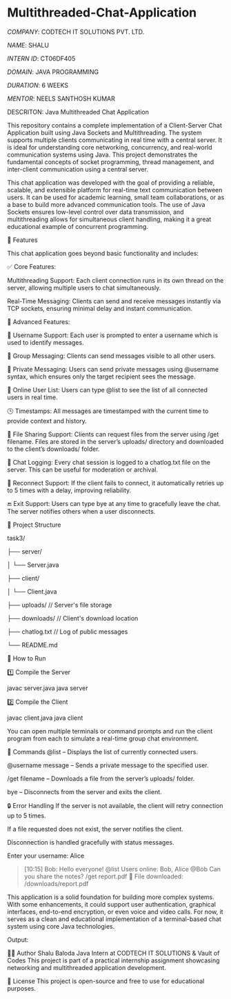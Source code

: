 # Multithreaded-Chat-Application

*COMPANY*: CODTECH IT SOLUTIONS PVT. LTD.

*NAME*: SHALU

*INTERN ID*: CT06DF405

*DOMAIN*: JAVA PROGRAMMING

*DURATION*: 6 WEEKS

*MENTOR*: NEELS SANTHOSH KUMAR

DESCRITON: Java Multithreaded Chat Application

This repository contains a complete implementation of a Client-Server Chat Application built using Java Sockets and Multithreading. The system supports multiple clients communicating in real time with a central server. It is ideal for understanding core networking, concurrency, and real-world communication systems using Java. This project demonstrates the fundamental concepts of socket programming, thread management, and inter-client communication using a central server.

This chat application was developed with the goal of providing a reliable, scalable, and extensible platform for real-time text communication between users. It can be used for academic learning, small team collaborations, or as a base to build more advanced communication tools. The use of Java Sockets ensures low-level control over data transmission, and multithreading allows for simultaneous client handling, making it a great educational example of concurrent programming.

🚀 Features

This chat application goes beyond basic functionality and includes:

✅ Core Features:

Multithreading Support: Each client connection runs in its own thread on the server, allowing multiple users to chat simultaneously.

Real-Time Messaging: Clients can send and receive messages instantly via TCP sockets, ensuring minimal delay and instant communication.

🎯 Advanced Features:

👤 Username Support: Each user is prompted to enter a username which is used to identify messages.

👥 Group Messaging: Clients can send messages visible to all other users.

📩 Private Messaging: Users can send private messages using @username syntax, which ensures only the target recipient sees the message.

👥 Online User List: Users can type @list to see the list of all connected users in real time.

🕒 Timestamps: All messages are timestamped with the current time to provide context and history.

📁 File Sharing Support:  Clients can request files from the server using /get filename. Files are stored in the server’s uploads/ directory and downloaded to the client’s downloads/ folder.

📝 Chat Logging: Every chat session is logged to a chatlog.txt file on the server. This can be useful for moderation or archival.

🔁 Reconnect Support: If the client fails to connect, it automatically retries up to 5 times with a delay, improving reliability.

🔚 Exit Support: Users can type bye at any time to gracefully leave the chat. The server notifies others when a user disconnects.

📁 Project Structure

task3/

├── server/

│   └── Server.java

├── client/

│   └── Client.java

├── uploads/              // Server's file storage

├── downloads/            // Client's download location

├── chatlog.txt           // Log of public messages

└── README.md


🧪 How to Run

1️⃣ Compile the Server

javac server.java
java server

2️⃣ Compile the Client

javac client.java
java client

You can open multiple terminals or command prompts and run the client program from each to simulate a real-time group chat environment.

💬 Commands
@list – Displays the list of currently connected users.

@username message – Sends a private message to the specified user.

/get filename – Downloads a file from the server’s uploads/ folder.

bye – Disconnects from the server and exits the client.


🔒 Error Handling
If the server is not available, the client will retry connection up to 5 times.

If a file requested does not exist, the server notifies the client.

Disconnection is handled gracefully with status messages.

Enter your username:
Alice
> [10:15] Bob: Hello everyone!
> @list
Users online: Bob, Alice
> @Bob Can you share the notes?
> /get report.pdf
📁 File downloaded: /downloads/report.pdf


This application is a solid foundation for building more complex systems. With some enhancements, it could support user authentication, graphical interfaces, end-to-end encryption, or even voice and video calls. For now, it serves as a clean and educational implementation of a terminal-based chat system using core Java technologies.

Output:

👨‍💻 Author
Shalu Baloda
Java Intern at CODTECH IT SOLUTIONS & Vault of Codes
This project is part of a practical internship assignment showcasing networking and multithreaded application development.

📄 License
This project is open-source and free to use for educational purposes.
